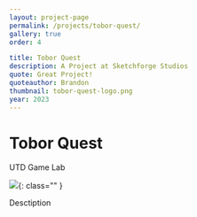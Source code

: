 ```yaml
---
layout: project-page
permalink: /projects/tobor-quest/
gallery: true
order: 4

title: Tobor Quest
description: A Project at Sketchforge Studios
quote: Great Project!
quoteauthor: Brandon
thumbnail: tobor-quest-logo.png
year: 2023
---
```


# Tobor Quest
UTD Game Lab

![](/img/image.png){: class="" }

Desctiption
